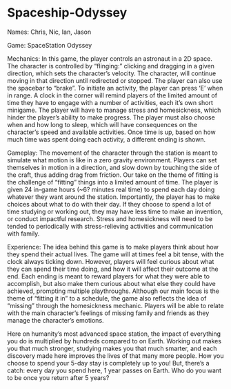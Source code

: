 # Spaceship-Odyssey

Names: Chris, Nic, Ian, Jason

Game: SpaceStation Odyssey

Mechanics: In this game, the player controls an astronaut in a 2D space. The character is controlled by “flinging:” clicking and dragging in a given direction, which sets the character’s velocity. The character, will continue moving in that direction until redirected or stopped. The player can also use the spacebar to “brake”. To initiate an activity, the player can press ‘E’ when in range. A clock in the corner will remind players of the limited amount of time they have to engage with a number of activities, each it’s own short minigame. The player will have to manage stress and homesickness, which hinder the player’s ability to make progress. The player must also choose when and how long to sleep, which will have consequences on the character’s speed and available activities. Once time is up, based on how much time was spent doing each activity, a different ending is shown.

Gameplay: The movement of the character through the station is meant to simulate what motion is like in a zero gravity environment. Players can set themselves in motion in a direction, and slow down by touching the side of the craft, thus adding drag from friction. Our take on the theme of fitting is the challenge of “fitting” things into a limited amount of time. The player is given 24 in-game hours (~6? minutes real time) to spend each day doing whatever they want around the station. Importantly, the player has to make choices about what to do with their day. If they choose to spend a lot of time studying or working out, they may have less time to make an invention, or conduct impactful research. Stress and homesickness will need to be tended to periodically with stress-relieving activities and communication with family. 

Experience: The idea behind this game is to make players think about how they spend their actual lives. The game will at times feel a bit tense, with the clock always ticking down. However, players will feel curious about what they can spend their time doing, and how it will affect their outcome at the end. Each ending is meant to reward players for what they were able to accomplish, but also make them curious about what else they could have achieved, prompting multiple playthroughs. Although our main focus is the theme of “fitting it in” to a schedule, the game also reflects the idea of “missing” through the homesickness mechanic. Players will be able to relate with the main character’s feelings of missing family and friends as they manage the character’s emotions.


Here on humanity’s most advanced space station, the impact of everything you do is multiplied by hundreds compared to on Earth. Working out makes you that much stronger, studying makes you that much smarter, and each discovery made here improves the lives of that many more people. How you choose to spend your 5-day stay is completely up to you! But, there’s a catch: every day you spend here, 1 year passes on Earth. Who do you want to be once you return after 5 years?

